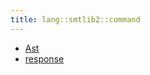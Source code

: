 ```yaml
---
title: lang::smtlib2::command
---
```



* [Ast](../../../../Library/lang/smtlib2/command/Ast.md)
* [response](../../../../Library/lang/smtlib2/command/response)